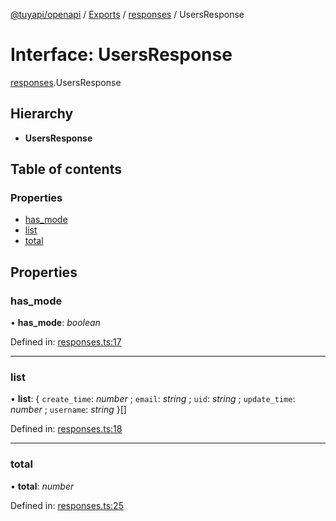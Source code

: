 [@tuyapi/openapi](../README.md) / [Exports](../modules.md) / [responses](../modules/responses.md) / UsersResponse

# Interface: UsersResponse

[responses](../modules/responses.md).UsersResponse

## Hierarchy

* **UsersResponse**

## Table of contents

### Properties

- [has\_mode](responses.usersresponse.md#has_mode)
- [list](responses.usersresponse.md#list)
- [total](responses.usersresponse.md#total)

## Properties

### has\_mode

• **has\_mode**: *boolean*

Defined in: [responses.ts:17](https://github.com/TuyaAPI/openapi/blob/87bcf4d/src/responses.ts#L17)

___

### list

• **list**: { `create_time`: *number* ; `email`: *string* ; `uid`: *string* ; `update_time`: *number* ; `username`: *string*  }[]

Defined in: [responses.ts:18](https://github.com/TuyaAPI/openapi/blob/87bcf4d/src/responses.ts#L18)

___

### total

• **total**: *number*

Defined in: [responses.ts:25](https://github.com/TuyaAPI/openapi/blob/87bcf4d/src/responses.ts#L25)
